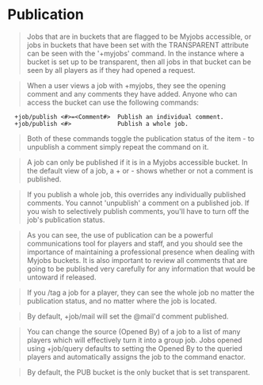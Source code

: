 # Publication #

> Jobs that are in buckets that are flagged to be Myjobs accessible, or
> jobs in buckets that have been set with the TRANSPARENT attribute can be
> seen with the '+myjobs' command. In the instance where a bucket is set up
> to be transparent, then all jobs in that bucket can be seen by all players
> as if they had opened a request.

> When a user views a job with +myjobs, they see the opening comment and any
> comments they have added. Anyone who can access the bucket can use the
> following commands:
```
  +job/publish <#>=<Comment#>  Publish an individual comment.
  +job/publish <#>             Publish a whole job.
```
> Both of these commands toggle the publication status of the item - to
> unpublish a comment simply repeat the command on it.

> A job can only be published if it is in a Myjobs accessible bucket. In
> the default view of a job, a + or - shows whether or not a comment is
> published.

> If you publish a whole job, this overrides any individually published
> comments. You cannot 'unpublish' a comment on a published job. If you wish
> to selectively publish comments, you'll have to turn off the job's
> publication status.

> As you can see, the use of publication can be a powerful communications tool
> for players and staff, and you should see the importance of maintaining a
> professional presence when dealing with Myjobs buckets. It is also important
> to review all comments that are going to be published very carefully for
> any information that would be untoward if released.

> If you /tag a job for a player, they can see the whole job no matter the
> publication status, and no matter where the job is located.

> By default, +job/mail will set the @mail'd comment published.

> You can change the source (Opened By) of a job to a list of many players
> which will effectively turn it into a group job. Jobs opened using
> +job/query defaults to setting the Opened By to the queried players and
> automatically assigns the job to the command enactor.

> By default, the PUB bucket is the only bucket that is set transparent.